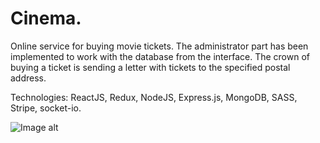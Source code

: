 # Cinema.

Online service for buying movie tickets. The administrator part has been implemented to work with the database from the interface. The crown of buying a ticket is sending a letter with tickets to the specified postal address.

Technologies: ReactJS, Redux, NodeJS, Express.js, MongoDB, SASS, Stripe, socket-io.

![Image alt](https://github.com/olennikovandrey/cinema_frontend/raw/main/src/assets/images/demo.gif)
